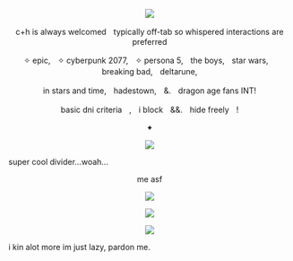 <p align="center">
  <img src="https://i.pinimg.com/736x/65/cf/34/65cf34d6ce33f1f0c81e1bac6cc8987e.jpg"/>
</p>

<p align=center> c+h is always welcomedㅤtypically off-tab so whispered interactions are preferred <p align=center>
<p align=center>  ✧ epic,ㅤ✧ cyberpunk 2077,ㅤ✧ persona 5,ㅤthe boys,ㅤstar wars,ㅤbreaking bad,ㅤdeltarune,
<p align=center>  in stars and time,ㅤhadestown,ㅤ&.ㅤdragon age fans INT!  <p align=center>
<p align=center>  basic dni criteriaㅤ,ㅤi blockㅤ&&.ㅤhide freelyㅤ!<p align=center> 
✦

<p align="center">
  <img src="https://media1.tenor.com/m/yovWq3daSEQAAAAd/akechi-goro-akechi.gif"/>
</p>

super cool divider...woah...

<p align=center> me asf <p align=center>

<p align="center">
  <img src="https://i.pinimg.com/736x/20/b8/c8/20b8c82f0a383c498ce02e8e356672f6.jpg"/>
</p>

<p align="center">
  <img src="https://i.pinimg.com/736x/2a/51/c3/2a51c3d6bcae8c1ba2510391d757fdfa.jpg"/>
</p>

<p align="center">
  <img src="https://i.pinimg.com/736x/aa/24/39/aa243924db35a8d575e2066f3a7cc2f9.jpg"/>
</p>

i kin alot more im just lazy, pardon me.
